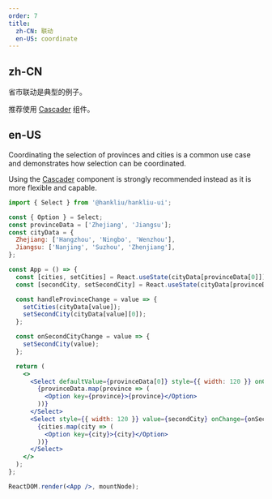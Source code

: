 ```yaml
---
order: 7
title:
  zh-CN: 联动
  en-US: coordinate
---
```


## zh-CN

省市联动是典型的例子。

推荐使用 [Cascader](/components/cascader/) 组件。

## en-US

Coordinating the selection of provinces and cities is a common use case and demonstrates how selection can be coordinated.

Using the [Cascader](/components/cascader) component is strongly recommended instead as it is more flexible and capable.

```jsx
import { Select } from '@hankliu/hankliu-ui';

const { Option } = Select;
const provinceData = ['Zhejiang', 'Jiangsu'];
const cityData = {
  Zhejiang: ['Hangzhou', 'Ningbo', 'Wenzhou'],
  Jiangsu: ['Nanjing', 'Suzhou', 'Zhenjiang'],
};

const App = () => {
  const [cities, setCities] = React.useState(cityData[provinceData[0]]);
  const [secondCity, setSecondCity] = React.useState(cityData[provinceData[0]][0]);

  const handleProvinceChange = value => {
    setCities(cityData[value]);
    setSecondCity(cityData[value][0]);
  };

  const onSecondCityChange = value => {
    setSecondCity(value);
  };

  return (
    <>
      <Select defaultValue={provinceData[0]} style={{ width: 120 }} onChange={handleProvinceChange}>
        {provinceData.map(province => (
          <Option key={province}>{province}</Option>
        ))}
      </Select>
      <Select style={{ width: 120 }} value={secondCity} onChange={onSecondCityChange}>
        {cities.map(city => (
          <Option key={city}>{city}</Option>
        ))}
      </Select>
    </>
  );
};

ReactDOM.render(<App />, mountNode);
```
